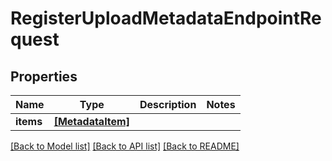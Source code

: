 # RegisterUploadMetadataEndpointRequest


## Properties
Name | Type | Description | Notes
------------ | ------------- | ------------- | -------------
**items** | [**[MetadataItem]**](MetadataItem.md) |  | 

[[Back to Model list]](../#documentation-for-models) [[Back to API list]](../#documentation-for-api-endpoints) [[Back to README]](../)


